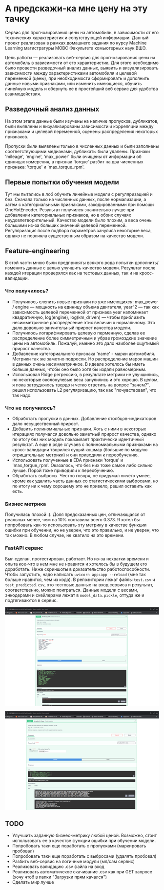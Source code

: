 # А предскажи-ка мне цену на эту тачку
Сервис для прогнозирования цены на автомобиль, в зависимости от его технических характеристик и сопутствующей информации. Данный проект реализован в рамках домашнего задания по курсу Machine Learning магистратуры МОВС Факультета комьютерных наук ВШЭ.

Цель работы — реализовать веб-сервис для прогнозирования цены на автомобиль в зависимости от его характеристик. Для этого необходимо было провести разведочный анализ данных, выявить и визуализировать зависимости между характеристиками автомобиля и целевой переменной (цены), при необходимости сформировать и дополнить данные новыми признаками, или изменить имеющиеся, обучить линейную модель и обернуть ее в простейший веб сервис для удобства взаимодействия.

## Разведочный анализ данных

На этом этапе данные были изучены на наличие пропусков, дубликатов, были выявлены и визуализированы зависимости и корреляции между признаками и целевой переменной, оценены распределения некоторых признаков.

Пропуски были выявлены только в численных данных и были заполнены соответствующими медианами, дубликаты были удалены. Признаки 'mileage', 'engine', 'max_power' были очищены от информации об единицах измерения, а признак 'torque' разбит на два численных признака: 'torque' и 'max_torque_rpm'.

## Первые попытки обучения модели

Тут мы пытались в лоб обучить линейные модели с регуляризацией и без. Сначала только на численных данных, после нормализации, а затем с категориальными признаками, закодированными при помощи OneHotEncoder. Результат получился значительно лучше при добавлении категориальных признаков, но в обоих случаях неудовлетворительный. Качество модели было плохим, а веса очень большими из-за больших значений целевой переменной. Регуляризация после подбора параметров занулила некоторые веса, однако не повлияла существенным образом на качество модели.

## Feature-engineering

В этой части мною были предприняты всякого рода попытки дополнить/изменить данные с целью улучшить качество модели. Результат после каждой итерации проверялся как на тестовых данных, так и на кросс-валидации.

### Что получилось?

- Получилось слепить новые признаки из уже имеющихся: max_power / engine — мощность на единицу объема двигателя, year^2 — так как зависимость целевой переменной от признака year напоминает квадратичную, log(engine), log(km_driven) — чтобы приблизить несимметричное распределение этих величин к нормальному. Это дало довольно занчительный прирост качества модели.
- Получилось логарифмировать целевую перменную, сделав ее распределение более симметричным и убрав громоздкие значение цены на автомобиль. Пожалуй, именно это дало наиболее ощутимый прирост качества.
- Добавление категориального признака 'name' - марки автомобиля. Метрики так же заметно подросли. Но распределение марок машин в данных очень несимметричное. В идеале хотелось бы иметь больше данных, чтобы оно было хотя бы издали равномерным.
- Использовал Ridge регрессию, в результате метрики не улучшились, но некоторые околонулевые веса занулились и это хорошо. В целом, я пока затрудняюсь твердо и четко ответить на вопрос "зачем?", решил использовать L2 регуляризацию, так как "почувствовал", что так надо.

### Что не получилось?

- Обработать пропуски в данных. Добавление столбцов-индикаторов дало несущественный прирост.
- Добавить полиномиальные признаки. Хоть с ними в некоторых итерациях получался довольно заметный прирост качества, однако по итогу без них модель показывает практически идентичный результат. А еще в ряде случаев с полиномиальными признаками на кросс-валидации творился сущий кошмар (большие по модулю отрицательные метрики) и они приводили к переобучению.
- Использовать полученные в EDA признаки 'torque' и 'max_torque_rpm'. Оказалось, что без них тоже самое либо сильно лучше. Порой тоже приводили к переобучению.
- Обработать выбросы. Честно говоря, не придумал ничего умнее, кроме как удалить часть данных со статистическими выбросами, но по итогу ни к чему хорошему это не привело, решил оставить как есть.

### Бизнес метрика

Получилась плохой :(. Доля предсказанных цен, отличающаяся от реальных менее, чем на 10% составила всего 0.373. Я хотел бы попробовать как-то использовать эту метрику в качестве функции ошибки при обучении, но не уверен, что это правильно, и не уверен, что так можно. В любом случае, не хватило на это времени.

### FastAPI сервис

Был сделан, протестирован, работает. Но из-за нехватки времени и опыта кое-что в нем мне не нравится и хотелось бы в будущем его доработать. Ниже скриншоты в доказательство работоспособности. Чтобы запустить, надо написать ```uvicorn app:app --reload``` (мне так больше нравится, чем из кода). В репозитории лежат файлы ``test.csv`` и ``test_predicted.csv``, это тестовые данные на вход сервиса и результат, соответственно, можно поиграться. Данные модели с весами, энкодерами и скейлерами лежат в ``model_data.pickle``, оттуда же и подтягиваются в сервис.

![Alt text](screenshots/picture_1.png)

![Alt text](screenshots/picture_2.png)

## TODO

- Улучшить заданную бизнес-метрику любой ценой. Возможно, стоит использовать ее в качестве функции ошибки при обучении модели.
- Попробовать таки еще поработать с пропусками (маркировать пробовал)
- Попробовать таки еще поработать с выбросами (удалять пробовал)
- Разбить веб-сервис на логичные модули (мл/сам сервис)
- Реализовать валидацию .csv файла на вход
- Реализовать автоматичекое скачивание .csv как при GET запросе (хочу чтоб в папки "Загрузки прям качался")
- Сделать мир лучше